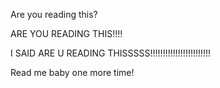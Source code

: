 Are you reading this?

ARE YOU READING THIS!!!!


I SAID ARE U READING THISSSSS!!!!!!!!!!!!!!!!!!!!!!!!

Read me baby one more time!